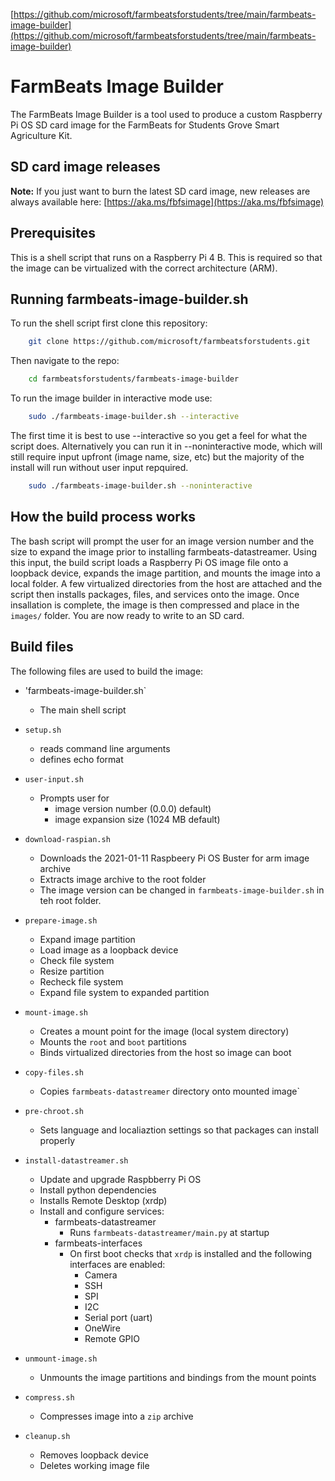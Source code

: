 [https://github.com/microsoft/farmbeatsforstudents/tree/main/farmbeats-image-builder](https://github.com/microsoft/farmbeatsforstudents/tree/main/farmbeats-image-builder)

# FarmBeats Image Builder

The FarmBeats Image Builder is a tool used to produce a custom Raspberry Pi OS SD card image for the FarmBeats for Students Grove Smart Agriculture Kit.

## SD card image releases

**Note:** If you just want to burn the latest SD card image, new releases are always available here:
[https://aka.ms/fbfsimage](https://aka.ms/fbfsimage)

## Prerequisites

This is a shell script that runs on a Raspberry Pi 4 B. This is required so that the image can be virtualized with the correct architecture (ARM).

## Running farmbeats-image-builder.sh

To run the shell script first clone this repository:

```bash
    git clone https://github.com/microsoft/farmbeatsforstudents.git
```

Then navigate to the repo:

```bash
    cd farmbeatsforstudents/farmbeats-image-builder
```

To run the image builder in interactive mode use:

```bash
    sudo ./farmbeats-image-builder.sh --interactive
```

The first time it is best to use --interactive so you get a feel for what the script does. Alternatively you can run it in --noninteractive mode, which will still require input upfront (image name, size, etc) but the majority of the install will run without user input repquired.

```bash
    sudo ./farmbeats-image-builder.sh --noninteractive
```

## How the build process works

The bash script will prompt the user for an image version number and the size to expand the image prior to installing farmbeats-datastreamer. Using this input, the build script loads a Raspberry Pi OS image file onto a loopback device, expands the image partition, and mounts the image into a local folder. A few virtualized directories from the host are attached and the script then installs packages, files, and services onto the image. Once insallation is complete, the image is then compressed and place in the `images/` folder. You are now ready to write to an SD card.

## Build files

The following files are used to build the image:

* 'farmbeats-image-builder.sh`
  * The main shell script

* `setup.sh`
  * reads command line arguments
  * defines echo format

* `user-input.sh`
  * Prompts user for
    * image version number (0.0.0) default)
    * image expansion size (1024 MB default)

* `download-raspian.sh`
  * Downloads the 2021-01-11 Raspbeery Pi OS Buster for arm image archive
  * Extracts image archive to the root folder
  * The image version can be changed in `farmbeats-image-builder.sh` in teh root folder.

* `prepare-image.sh`
  * Expand image partition
  * Load image as a loopback device
  * Check file system
  * Resize partition
  * Recheck file system
  * Expand file system to expanded partition

* `mount-image.sh`
  * Creates a mount point for the image (local system directory)
  * Mounts the `root` and `boot` partitions
  * Binds virtualized directories from the host so image can boot

* `copy-files.sh`
  * Copies `farmbeats-datastreamer` directory onto mounted image`

* `pre-chroot.sh`
  * Sets language and localiaztion settings so that packages can install properly

* `install-datastreamer.sh`
  * Update and upgrade Raspbberry Pi OS
  * Install python dependencies
  * Installs Remote Desktop (xrdp)
  * Install and configure services:
    * farmbeats-datastreamer
      * Runs `farmbeats-datastreamer/main.py` at startup
    * farmbeats-interfaces
      * On first boot checks that `xrdp` is installed and the following interfaces are enabled:
        * Camera
        * SSH
        * SPI
        * I2C
        * Serial port (uart)
        * OneWire
        * Remote GPIO

* `unmount-image.sh`
  * Unmounts the image partitions and bindings from the mount points

* `compress.sh`
  * Compresses image into a `zip` archive

* `cleanup.sh`
  * Removes loopback device
  * Deletes working image file
